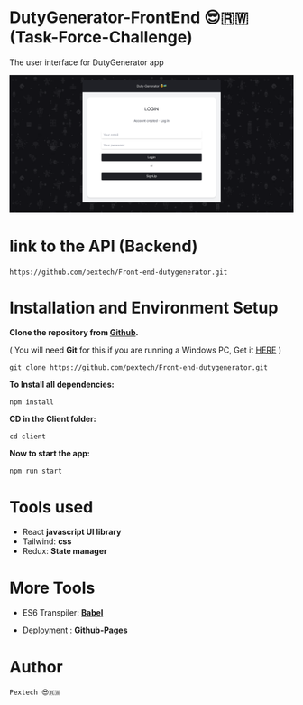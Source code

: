 
# DutyGenerator-FrontEnd 😎🇷🇼 (Task-Force-Challenge)

The user interface for DutyGenerator app

![Design preview for the DutyGenerator app](UI.png)

# link to the API (Backend)

`https://github.com/pextech/Front-end-dutygenerator.git`


# Installation and Environment Setup

**Clone the repository from [Github](https://github.com/pextech/Front-end-dutygenerator.git).**

( You will need **Git** for this if you are running a Windows PC, Get it [HERE](https://git-scm.com/) )

```
git clone https://github.com/pextech/Front-end-dutygenerator.git
```

**To Install all dependencies:**

```
npm install
```

**CD in the Client folder:**

```
cd client
```

**Now to start the app:**

```
npm run start
```


# Tools used

- React **javascript UI library**
- Tailwind: **css**
- Redux: **State manager**

# More Tools

- ES6 Transpiler: **[Babel](babeljs.io)**
<!-- - Deployment: **[Heroku](https://www.heroku.com)** and **[Netlify](https://www.netlify.com/)** -->

- Deployment : **Github-Pages**

# Author 

` Pextech 😎🇷🇼 `

